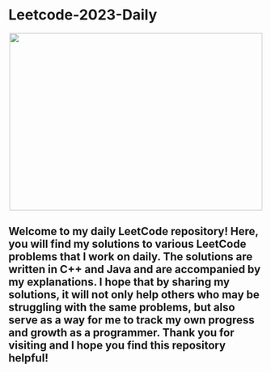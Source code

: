 # Leetcode-2023-Daily
<p align="center">
<img align=center width=500 height=350 src="https://miro.medium.com/max/1400/1*vJjJ3Mdok6Rvxx85IIRqBQ.gif" />

<h2>Welcome to my daily LeetCode repository! Here, you will find my
solutions to various LeetCode problems that I work on daily. The
solutions are written in C++ and Java and are accompanied by my
explanations. I hope that by sharing my solutions, it will not only
help others who may be struggling with the same problems, but also
serve as a way for me to track my own progress and growth as a
programmer. Thank you for visiting and I hope you find this repository
helpful!</h2>
</p>
